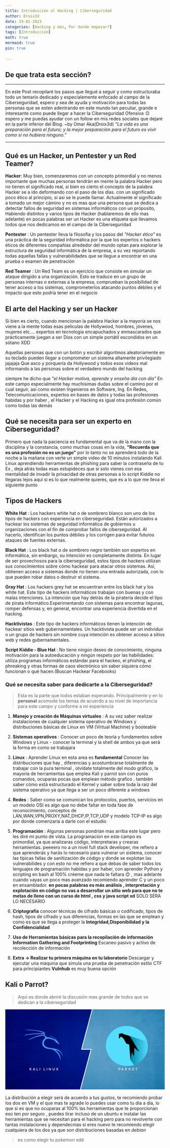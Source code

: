 ```yaml
---
title: Introducción al Hacking | Ciberseguridad
author: Droix3d
date: 29-01-2023
categories: [Hacking y más, Por donde empezar?]
tags: [Introducción]
math: true
mermaid: true
pin: true

---
```


## De que trata esta sección?
---
En este Post recopilaré los pasos que llegué a seguir y como estructuraba todo un temario dedicado y especialemente enfocado al campo de la Ciberseguridad, espero y sea de ayuda y motivación para todas las personas que se esten adentrando en este mundo tan peculiar, grande e interesante como puede llegar a hacer la Ciberseguridad Ofensiva :D 
espero y me puedas ayudar con un follow en mis redes sociales que dejaré en la parte inferior del Blog.
~by Omar Aka(Droix3d) *"La vida es una preparación para el futuro; y la mejor preparación para el futuro es vivir como si no hubiera ninguno."*

---

## Qué es un Hacker, un Pentester y un Red Teamer?

**Hacker**: Muy bien, comenzaremos con un concepto primordial y no  menos importante que muchas personas tendrán en mente la palabra Hacker pero no tienen el significado real, si bien es cierto el concepto de la palabra Hacker se a ido deformando con el paso de los dias. con un significado poco ético al principio, si asi se le puede llamar. Actualmente el significado a tomado un mejor cámino y no es mas que una persona que se dedica a detectar fallos de seguridad en sistemas informáticos con un próposito, Habiendo distintos y varios tipos de Hacker (hablaremos de ello mas adelante) en pocas palabras ser un Hacker es una etiqueta que llevamos todos que nos dedicamos en el campo de la Ciberseguridad 

**Pentester** : Un pentester lleva la filosofía y los pasos del *"Hacker ético"* es una práctica de la seguridad informática por la que los expertos o hackers éticos de diferentes compañías alrededor del mundo optan para explorar la estructura de seguridad informática de la empresa, a su vez reportando todas aquellas fallas y vulnerabilidades que se llegue a encontrar en una prueba o examen de penetración


**Red Teamer** : Un Red Team es un ejercicio que consiste en simular un ataque dirigido a una organización. Esto se traduce en un grupo de personas internas o externas a la empresa, comprueban la posibilidad de tener acceso a los sistemas, comprometerlos atacando puntos débiles y el impacto que esto podría tener en el negocio


## El arte del Hacking y ser un Hacker 

Si bien es cierto, cuando mencionan la palabra Hacker a la mayoría  se nos viene a la mente todas esas películas de Hollywood, hombres, jóvenes, mujeres etc.… expertos en tecnología encapuchados y enmascarados que prácticamente juegan a ser Dios con un simple portátil escondidos en un sótano XDD

Aquellas personas que con un botón y escribir algoritmos aleatoriamente en su teclado pueden llegar a comprometer un sistema altamente privilegiado jajajaja
Que asco y porquería da Hollywood y todos esos videos mal informando a las personas sobre el verdadero mundo del hacking

siempre he dicho que *"el Hacker motiva, aprende y enseña día con día"* En este campo especialmente hay muchísimas dudas sobre el camino por el cual seguir, así como existen Ingenieros en Software, Ing. En Redes, Telecomunicaciones, expertos en bases de datos y todas las profesiones habidas y por haber , el Hacker y el Hacking es igual otra profesión común como todas las demás  

## Qué se necesita para ser un experto en Ciberseguridad?

Primero que nada la paciencia es fundamental que va de la mano con la disciplina y la constancia, como muchas cosas en la vida, **"Recuerda que es una profesión no es un juego"** por lo tanto no se aprenderá todo de la noche a la mañana con verte un simple video de 10 minutos instalando Kali Linux aprendiendo herramientas de phishing para saber la contraseña de tu Ex , deja atrás todas esas estupideces que si solo vienes con esa mentalidad de invadir la privacidad de otras personas a lo script Kiddie no llegaras lejos aquí si es lo que realmente quieres, que es a lo que me lleva el siguiente punto 

## Tipos de Hackers
**White Hat** : Los hackers white hat o de sombrero blanco son uno de los tipos de hackers con experiencia en ciberseguridad. Están autorizados a hackear los sistemas de seguridad informática de gobiernos u organizaciones con el fin de comprobar fallos de ciberseguridad. Al hacerlo, identifican los puntos débiles y los corrigen para evitar futuros ataques de fuentes externas.

**Black Hat** : Los black hat o de sombrero negro también son expertos en informática, sin embargo, su intención es completamente distinta. En lugar de ser provechosos para la ciberseguridad, estos tipos de hackers utilizan sus conocimientos sobre cómo hackear para atacar otros sistemas. Así, obtienen acceso a sistemas donde no tienen una entrada autorizada, con lo que pueden robar datos o destruir el sistema.

**Gray Hat** : Los hackers grey hat se encuentran entre los black hat y los white hat. Este tipo de hackers informáticos trabajan con buenas y con malas intenciones. La intención que hay detrás de la piratería decide el tipo de pirata informático.Experimentando con sistemas para encontrar lagunas, romper defensas y, en general, encontrar una experiencia divertida en el hacking.

**Hacktivistas** : Este tipo de hackers informáticos tienen la intención de hackear sitios web gubernamentales. Un hacktivista puede ser un individuo o un grupo de hackers sin nombre cuya intención es obtener acceso a sitios web y redes gubernamentales.

**Script Kiddie - Blue Hat** : No tiene ningún deseo de conocimiento, ninguna motivación para la autoeducación y ningún respeto por las habilidades: utiliza programas informáticos estándar para el hackeo, el phishing, el phreaking y otras formas de caos electrónico sin saber siquiera cómo funcionan o qué hacen.(Buscan Hackear Facebooks)

### Qué se necesita saber para dedicarte a la Ciberseguridad?
>Esta es la parte que todos estaban esperando. Principalmente y en lo **personal** acomode los temas de acuerdo a su nivel de importancia para este campo y conforme a mi experiencia  

1. **Manejo y creación de Máquinas virtuales** : A su vez saber realizar instalaciones de cualquier sistema operativo de Windows y distribuciones básicas de Linux en VM (Virtual Machine) y booteable   

2. **Sistemas operativos** : Conocer un poco de teoría y fundamentos sobre Windows y Linux - conocer la terminal y la shell de ambos ya que será la forma en como se trabajara

3. **Linux** : Aprender Linux en esta area es **fundamental** Conocer las distribuciones que hay , diferencias y acostumbrarse totalmente de trabajar con la pura terminal , olvídate totalmente del modo gráfico, la mayoría de herramientas que emplea Kali y parrot son con puros comandos, ocuparas pocas  que emplean método grafico . también  saber cómo está estructurado el Kernel y saber sobre toda la raiz del sistema operativo ya que llega a ser un poco diferente a windows 

4. **Redes** : Saber como se comunican los protocolos, puertos, servicios en un modelo OSI es algo que no debe faltar en toda fase de reconocimiento, conceptos de LAN,WAN,VPN,PROXY,NAT,DHCP,IP,TCP,UDP y modelo TCP-IP es algo por donde comenzaría a darle con el estudio

5. **Programación** : Algunas personas pondrían mas arriba este lugar pero les diré mi punto de vista. La programacion en este campo es primordial, ya que analizaras código, interpretaras y crearas herramientas. peeeero no a un  nivel full stack developer, me refiero a que aprenderás y harás lo necesario para vulnerar un sistema, conocer las típicas fallas de sanitización de código y donde se explotan las vulnerabilides y con esto no me refiero a que debas de saber todos los lenguajes de programación habidas y por haber, con aprender Python y scripting en bash al 100% créeme que nada te faltara 😊 , mas adelante cuando vayas un poco mas avanzado recomiendo aprender C y un poco en ensamblador.
**en pocas palabras  es más análisis , interpretación y explotación en código no vas a desarrollar un sitio web para que no te metas de lleno con un curso de html , css y java script xd** SOLO SERA LO NECESARIO 

6. **Criptografía** conocer técnicas de cifrado básicas o codificado, tipos de hash, tipos de cifrado y sus diferencias, formas en las que se emplean y como es que se llega a proteger la **Integridad,Disponibilidad y la Confidencialidad**

7. **Uso de Herramientas básicas para la recopilación de información Information Gathering and Footprinting** Escaneo pasivo y activo de recolección de información 

8. **Extra -> Realizar tu primera máquina en tu laboratorio** Descargar y ejecutar una máquina que simula una prueba de penetración estilo CTF para principiantes **Vulnhub** es muy buena opción  

## Kali o Parrot?

> Aquí es donde abriré la discusión mas grande de todos que se dedican a la ciberseguridad 

![](/assets/img/commons/kaliparrot/kalivsparrot.png)

La distribución a elegir será de acuerdo a tus gustos, te recomiendo probar los dos en VM y el que mas te agrade lo puedes usar como tu dia a dia, lo que si es que no ocuparas al 100% las herramientas que te proporcionan eso ten por seguro , puedes tirar incluso de un ubuntu e instalar las herramientas que se necesitan para el hacking pero para no revolverte con tantas instalaciones y dependecnias si eres nuevo te recomiendo elegir cualquiera de los dos ya que son distribuciones basadas en *debian*

>es como elegir tu pokemon xdd
